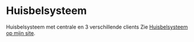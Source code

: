 # Huisbelsysteem
Huisbelsysteem met centrale en 3 verschillende clients
Zie [Huisbelsysteem op mijn site](https://marcelv.net/Artikel/20).
